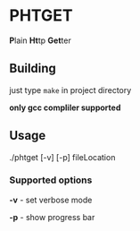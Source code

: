 # PHTGET

**P**lain **Ht**tp **Get**ter

## Building
just type `make` in project directory

**only gcc compliler supported**

## Usage
./phtget [-v] [-p] fileLocation

### Supported options
**-v** - set verbose mode

**-p** - show progress bar
